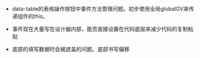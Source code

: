
* data-table的表格操作按钮中事件方法管理问题。初步使用全局globalGV来传递组件的this。


* 事件现在大量写在设计器内部，能否直接设置在代码底层来减少代码的复制粘贴

* 底部的填写数据时会被遮盖的问题。底部书写偏移